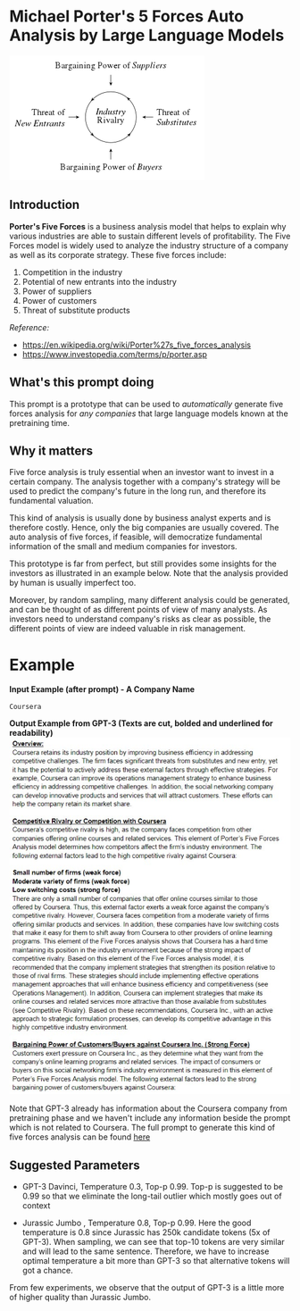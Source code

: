 # Michael Porter's 5 Forces Auto Analysis by Large Language Models
![image](https://github.com/ratthachat/prompt_engineering/blob/main/five_forces/five_forces.png)

## Introduction
**Porter's Five Forces** is a business analysis model that helps to explain why various industries are able to sustain different levels of profitability.
The Five Forces model is widely used to analyze the industry structure of a company as well as its corporate strategy. These five forces include:

1. Competition in the industry
2. Potential of new entrants into the industry
3. Power of suppliers
4. Power of customers
5. Threat of substitute products

_Reference:_ 
* https://en.wikipedia.org/wiki/Porter%27s_five_forces_analysis
* https://www.investopedia.com/terms/p/porter.asp

## What's this prompt doing
This prompt is a prototype that can be used to _automatically_ generate five forces analysis for _any companies_ that large language models known at the pretraining time.

## Why it matters
Five force analysis is truly essential when an investor want to invest in a certain company.
The analysis together with a company's strategy will be used to predict the company's future in the long run, and therefore its fundamental valuation.

This kind of analysis is usually done by business analyst experts and is therefore costly. Hence, only the big companies are usually covered.
The auto analysis of five forces, if feasible, will democratize fundamental information of the small and medium companies for investors.

This prototype is far from perfect, but still provides some insights for the investors as illustrated in an example below. Note that the analysis provided by human is usually imperfect too.

Moreover, by random sampling, many different analysis could be generated, and can be thought of as different points of view of many analysts.
As investors need to understand company's risks as clear as possible, the different points of view are indeed valuable in risk management.

# Example
**Input Example (after prompt) - A Company Name**
```
Coursera
```

**Output Example from GPT-3 (Texts are cut, bolded and underlined for readability)**
![image](https://github.com/ratthachat/prompt_engineering/blob/main/five_forces/coursera_five_forces_snippet.jpg)

Note that GPT-3 already has information about the Coursera company from pretraining phase and we haven't include any information beside the prompt which is not related to Coursera. The full prompt to generate this kind of five forces analysis can be found [here]()

## Suggested Parameters

* GPT-3 Davinci, Temperature 0.3, Top-p 0.99.
Top-p is suggested to be 0.99 so that we eliminate the long-tail outlier which mostly goes out of context

* Jurassic Jumbo , Temperature 0.8, Top-p 0.99. Here the good temperature is 0.8 since Jurassic has 250k candidate tokens (5x of GPT-3). When sampling, we can see that top-10 tokens are very similar and will lead to the same sentence. Therefore, we have to increase optimal temperature a bit more than GPT-3 so that alternative tokens will got a chance.

From few experiments, we observe that the output of GPT-3 is a little more of higher quality than Jurassic Jumbo.

